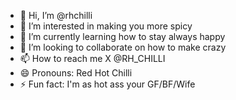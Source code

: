 - 👋 Hi, I’m @rhchilli
- 👀 I’m interested in making you more spicy
- 🌱 I’m currently learning how to stay always happy
- 💞️ I’m looking to collaborate on how to make crazy
- 📫 How to reach me X @RH_CHILLI
- 😄 Pronouns: Red Hot Chilli
- ⚡ Fun fact: I'm as hot ass your GF/BF/Wife

<!---
rhchilli/rhchilli is a ✨ special ✨ repository because its `README.md` (this file) appears on your GitHub profile.
You can click the Preview link to take a look at your changes.
--->

